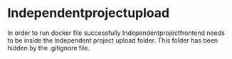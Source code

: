 # Independentprojectupload

In order to run docker file successfully Independentprojectfrontend needs to be inside the Independent project upload folder. This folder has been hidden by the .gitignore file. 
